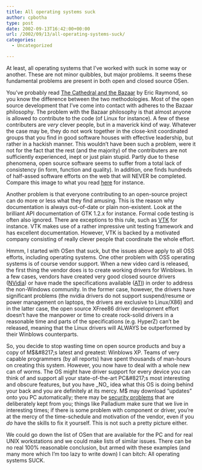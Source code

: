 ```yaml
---
title: All operating systems suck
author: cpbotha
type: post
date: 2002-09-13T16:42:00+00:00
url: /2002/09/13/all-operating-systems-suck/
categories:
  - Uncategorized

---
```

At least, all operating systems that I&#8217;ve worked with suck in some way or another. These are not minor quibbles, but major problems. It seems these fundamental problems are present in both open and closed source OSen.

You&#8217;ve probably read [The Cathedral and the Bazaar][1] by Eric Raymond, so you know the difference between the two methodologies. Most of the open source development that I&#8217;ve come into contact with adheres to the Bazaar philosophy. The problem with the Bazaar philosophy is that almost anyone is allowed to contribute to the code (of Linux for instance). A few of these contributers are _very_ clever people, but in a maverick kind of way. Whatever the case may be, they do not work together in the close-knit coordinated groups that you find in good software houses with effective leadership, but rather in a hackish manner. This wouldn&#8217;t have been such a problem, were it not for the fact that the rest (and the majority) of the contributers are not sufficiently experienced, inept or just plain stupid. Partly due to these phenomena, open source software seems to suffer from a total lack of consistency (in form, function and quality). In addition, one finds hundreds of half-assed software efforts on the web that will NEVER be completed. Compare this image to what you read [here][2] for instance.

Another problem is that everyone contributing to an open-source project can do more or less what they find amusing. This is the reason why documentation is always out-of-date or plain non-existent. Look at the brilliant API documentation of GTK 1.2.x for instance. Formal code testing is often also ignored. There are exceptions to this rule, such as [VTK][3] for instance. VTK makes use of a rather impressive unit testing framework and has excellent documentation. However, VTK is backed by a motivated company consisting of really clever people that coordinate the whole effort.

Hmmm, I started with OSen that suck, but the issues above apply to all OSS efforts, including operating systems. One other problem with OSS operating systems is of course vendor support. When a new video card is released, the first thing the vendor does is to create working drivers for Winblows. In a few cases, vendors have created very good closed source drivers ([NVidia][4]) or have made the specifications available ([ATI][5]) in order to address the non-Windows community. In the former case, however, the drivers have significant problems (the nvidia drivers do not support suspend/resume or power management on laptops, the drivers are exclusive to Linux/X86) and in the latter case, the open source XFree86 driver development effort doesn&#8217;t have the manpower or time to create rock-solid drivers in a reasonable time and parts of the specifications (e.g. HyperZ) can&#8217;t be released, meaning that the Linux drivers will ALWAYS be outperformed by their Winblows counterparts.

So, you decide to stop wasting time on open source products and buy a copy of M$&#8217;s latest and greatest: Winblows XP. Teams of very capable programmers (by all reports) have spent thousands of man-hours on creating this system. However, you now have to deal with a whole new can of worms. The OS might have driver support for every device you can think of and support all your state-of-the-art PC&#8217;s most interesting and obscure features, but you have _NO_ idea what this OS is doing behind your back and you are definitely at its mercy. M$ may download &#8220;updates&#8221; onto you PC automatically; there may be [security problems][6] that are deliberately kept from you; things like Palladium make sure that we live in interesting times; if there is some problem with component or driver, you&#8217;re at the mercy of the time-schedule and motivation of the vendor, even if you _do_ have the skills to fix it yourself. This is not such a pretty picture either.

We could go down the list of OSen that are available for the PC and for real UNIX workstations and we could make lists of similar issues. There can be no real 100% reasonable conclusion, but armed with these examples (and many more which I&#8217;m too lazy to write down) I can bitch: All operating systems SUCK.

 [1]: http://www.tuxedo.org/~esr/writings/cathedral-bazaar/
 [2]: http://www.fastcompany.com/online/06/writestuff.html
 [3]: http://www.kitware.com/
 [4]: http:/www.nvidia.com/
 [5]: http://www.ati.com/
 [6]: http://www.security.nnov.ru/search/document.asp?docid=3370
